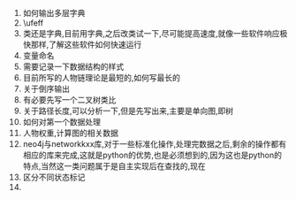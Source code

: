 1. 如何输出多层字典
2. \ufeff
3. 类还是字典,目前用字典,之后改类试一下,尽可能提高速度,就像一些软件响应极快那样,了解这些软件如何快速运行
4. 变量命名
5. 需要记录一下数据结构的样式
6. 目前所写的人物链理论是最短的,如何写最长的
7. 关于倒序输出
8. 有必要先写一个二叉树类比
9. 关于路径长度,可以分析一下,但是先写出来,主要是单向图,即树
10. 如何对第一个数据处理
11. 人物权重,计算图的相关数据
12. neo4j与networkkxx库,对于一些标准化操作,处理完数据之后,剩余的操作都有相应的库来完成,这就是python的优势,也是必须想到的,因为这也是python的特点,当然这一类问题属于是自主实现后在查找的,现在
13. 区分不同状态标记
14. 
